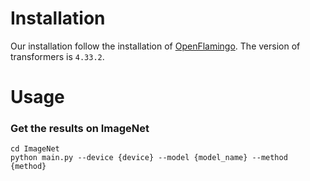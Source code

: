 # Installation
Our installation follow the installation of [OpenFlamingo](https://github.com/mlfoundations/open_flamingo). The version of transformers is `4.33.2`.

# Usage

### Get the results on ImageNet

```
cd ImageNet
python main.py --device {device} --model {model_name} --method {method}
```